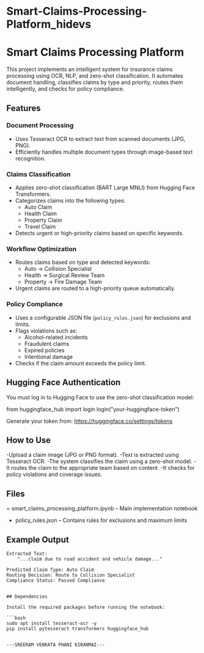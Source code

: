 # Smart-Claims-Processing-Platform_hidevs
# Smart Claims Processing Platform

This project implements an intelligent system for insurance claims processing using OCR, NLP, and zero-shot classification. It automates document handling, classifies claims by type and priority, routes them intelligently, and checks for policy compliance.

## Features

### Document Processing
- Uses Tesseract OCR to extract text from scanned documents (JPG, PNG).
- Efficiently handles multiple document types through image-based text recognition.

### Claims Classification
- Applies zero-shot classification (BART Large MNLI) from Hugging Face Transformers.
- Categorizes claims into the following types:
  - Auto Claim
  - Health Claim
  - Property Claim
  - Travel Claim
- Detects urgent or high-priority claims based on specific keywords.

### Workflow Optimization
- Routes claims based on type and detected keywords:
  - Auto → Collision Specialist
  - Health → Surgical Review Team
  - Property → Fire Damage Team
- Urgent claims are routed to a high-priority queue automatically.



### Policy Compliance
- Uses a configurable JSON file (`policy_rules.json`) for exclusions and limits.
- Flags violations such as:
  - Alcohol-related incidents
  - Fraudulent claims
  - Expired policies
  - Intentional damage
- Checks if the claim amount exceeds the policy limit.

## Hugging Face Authentication
You must log in to Hugging Face to use the zero-shot classification model:

from huggingface_hub import login
login("your-huggingface-token")

Generate your token from: https://huggingface.co/settings/tokens

## How to Use

-Upload a claim image (JPG or PNG format).
-Text is extracted using Tesseract OCR.
-The system classifies the claim using a zero-shot model.
-It routes the claim to the appropriate team based on content.
-It checks for policy violations and coverage issues.


## Files
= smart_claims_processing_platform.ipynb – Main implementation notebook

- policy_rules.json – Contains rules for exclusions and maximum limits

## Example Output

```text
Extracted Text:
    "...claim due to road accident and vehicle damage..."

Predicted Claim Type: Auto Claim
Routing Decision: Route to Collision Specialist
Compliance Status: Passed Compliance


## Dependencies

Install the required packages before running the notebook:

```bash
sudo apt install tesseract-ocr -y
pip install pytesseract transformers huggingface_hub


---SREERAM VENKATA PHANI KIRANMAI---











